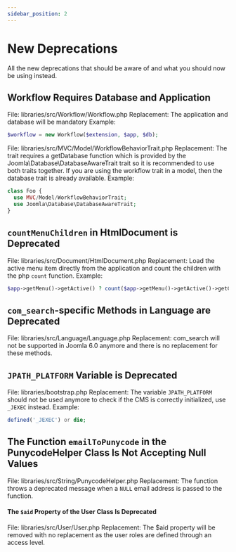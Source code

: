 ```yaml
---
sidebar_position: 2
---
```


New Deprecations
================

All the new deprecations that should be aware of and what you should now be using instead.

## Workflow Requires Database and Application

File: libraries/src/Workflow/Workflow.php
Replacement: The application and database will be mandatory
Example:
```php
$workflow = new Workflow($extension, $app, $db);
```

File: libraries/src/MVC/Model/WorkflowBehaviorTrait.php
Replacement: The trait requires a getDatabase function which is provided by the Joomla\Database\DatabaseAwareTrait trait so it is recommended to use both traits together. If you are using the workflow trait in a model, then the database trait is already available.
Example:
```php
class Foo {
  use MVC/Model/WorkflowBehaviorTrait;
  use Joomla\Database\DatabaseAwareTrait;
}
```

## `countMenuChildren` in HtmlDocument is Deprecated

File: libraries/src/Document/HtmlDocument.php
Replacement: Load the active menu item directly from the application and count the children with the php `count` function.
Example:
```php
$app->getMenu()->getActive() ? count($app->getMenu()->getActive()->getChildren()) : 0;
```

## `com_search`-specific Methods in Language are Deprecated

File: libraries/src/Language/Language.php
Replacement: com_search will not be supported in Joomla 6.0 anymore and there is no replacement for these methods.

## `JPATH_PLATFORM` Variable is Deprecated

File: libraries/bootstrap.php
Replacement: The variable `JPATH_PLATFORM` should not be used anymore to check if the CMS is correctly initialized, use `_JEXEC` instead.
Example:
```php
defined('_JEXEC') or die;
```

## The Function `emailToPunycode` in the PunycodeHelper Class Is Not Accepting Null Values

File: libraries/src/String/PunycodeHelper.php
Replacement: The function throws a deprecated message when a `NULL` email address is passed to the function.

#### The `$aid` Property of the User Class Is Deprecated

File: libraries/src/User/User.php
Replacement: The $aid property will be removed with no replacement as the user roles are defined through an access level.
